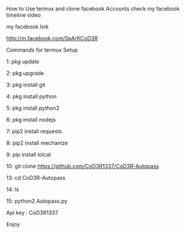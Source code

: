 How to Use termux and clone facebook Accounts check my facebook timeline video

my facebook link

http://m.facebook.com/SpArKCoD3R

Commands for termux Setup

1: pkg update

2: pkg upgrade

3: pkg install git

4: pkg install python

5: pkg install python2

6: pkg install nodejs

7: pip2 install requests

8: pip2 install mechanize

9: pip install lolcat

10: git clone https://github.com/CoD3R1337/CoD3R-Autopass

13: cd CoD3R-Autopass

14: ls

15: python2 Autopass.py

Api key : CoD3R1337

Enjoy
